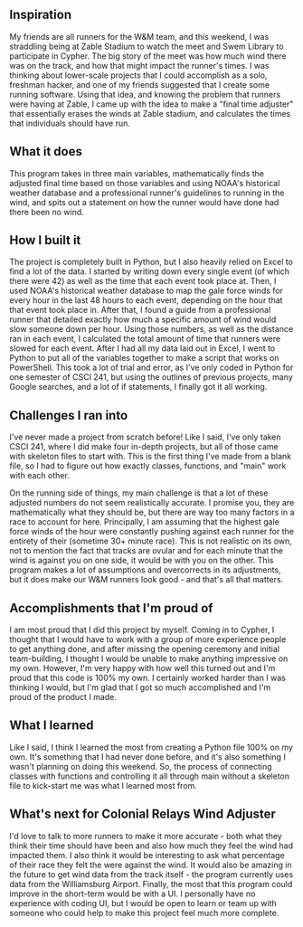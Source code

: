 ## Inspiration

My friends are all runners for the W&M team, and this weekend, I was straddling being at Zable Stadium to watch the meet and Swem Library to participate in Cypher. The big story of the meet was how much wind there was on the track, and how that might impact the runner's times. I was thinking about lower-scale projects that I could accomplish as a solo, freshman hacker, and one of my friends suggested that I create some running software. Using that idea, and knowing the problem that runners were having at Zable, I came up with the idea to make a "final time adjuster" that essentially erases the winds at Zable stadium, and calculates the times that individuals should have run.

## What it does

This program takes in three main variables, mathematically finds the adjusted final time based on those variables and using NOAA's historical weather database and a professional runner's guidelines to running in the wind, and spits out a statement on how the runner would have done had there been no wind.

## How I built it

The project is completely built in Python, but I also heavily relied on Excel to find a lot of the data. I started by writing down every single event (of which there were 42) as well as the time that each event took place at. Then, I used NOAA's historical weather database to map the gale force winds for every hour in the last 48 hours to each event, depending on the hour that that event took place in. After that, I found a guide from a professional runner that detailed exactly how much a specific amount of wind would slow someone down per hour. Using those numbers, as well as the distance ran in each event, I calculated the total amount of time that runners were slowed for each event. After I had all my data laid out in Excel, I went to Python to put all of the variables together to make a script that works on PowerShell. This took a lot of trial and error, as I've only coded in Python for one semester of CSCI 241, but using the outlines of previous projects, many Google searches, and a lot of if statements, I finally got it all working.

## Challenges I ran into

I've never made a project from scratch before! Like I said, I've only taken CSCI 241, where I did make four in-depth projects, but all of those came with skeleton files to start with. This is the first thing I've made from a blank file, so I had to figure out how exactly classes, functions, and "main" work with each other.

On the running side of things, my main challenge is that a lot of these adjusted numbers do not seem realistically accurate. I promise you, they are mathematically what they should be, but there are way too many factors in a race to account for here. Principally, I am assuming that the highest gale force winds of the hour were constantly pushing against each runner for the entirety of their (sometime 30+ minute race). This is not realistic on its own, not to mention the fact that tracks are ovular and for each minute that the wind is against you on one side, it would be with you on the other. This program makes a lot of assumptions and overcorrects in its adjustments, but it does make our W&M runners look good - and that's all that matters.

## Accomplishments that I'm proud of

I am most proud that I did this project by myself. Coming in to Cypher, I thought that I would have to work with a group of more experience people to get anything done, and after missing the opening ceremony and initial team-building, I thought I would be unable to make anything impressive on my own. However, I'm very happy with how well this turned out and I'm proud that this code is 100% my own. I certainly worked harder than I was thinking I would, but I'm glad that I got so much accomplished and I'm proud of the product I made.

## What I learned

Like I said, I think I learned the most from creating a Python file 100% on my own. It's something that I had never done before, and it's also something I wasn't planning on doing this weekend. So, the process of connecting classes with functions and controlling it all through main without a skeleton file to kick-start me was what I learned most from.

## What's next for Colonial Relays Wind Adjuster

I'd love to talk to more runners to make it more accurate - both what they think their time should have been and also how much they feel the wind had impacted them. I also think it would be interesting to ask what percentage of their race they felt the were against the wind. It would also be amazing in the future to get wind data from the track itself - the program currently uses data from the Williamsburg Airport. Finally, the most that this program could improve in the short-term would be with a UI. I personally have no experience with coding UI, but I would be open to learn or team up with someone who could help to make this project feel much more complete.
